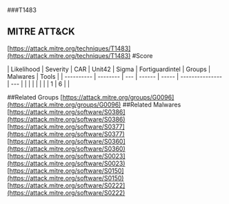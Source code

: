###T1483
## MITRE ATT&CK
[https://attack.mitre.org/techniques/T1483](https://attack.mitre.org/techniques/T1483)
#Score

| Likelihood | Severity | CAR | Unit42 | Sigma | Fortiguardintel | Groups | Malwares | Tools |
| ---------- | -------- | --- | ------ | ----- | --------------- | ---  |
 |   |   |   |   |   |   | 1 | 6 |   |

##Related Groups
[https://attack.mitre.org/groups/G0096](https://attack.mitre.org/groups/G0096)
[]()
##Related Malwares
[https://attack.mitre.org/software/S0386](https://attack.mitre.org/software/S0386)
[https://attack.mitre.org/software/S0377](https://attack.mitre.org/software/S0377)
[https://attack.mitre.org/software/S0360](https://attack.mitre.org/software/S0360)
[https://attack.mitre.org/software/S0023](https://attack.mitre.org/software/S0023)
[https://attack.mitre.org/software/S0150](https://attack.mitre.org/software/S0150)
[https://attack.mitre.org/software/S0222](https://attack.mitre.org/software/S0222)
[]()
